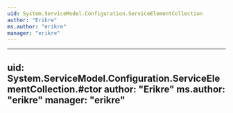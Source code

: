 ```yaml
---
uid: System.ServiceModel.Configuration.ServiceElementCollection
author: "Erikre"
ms.author: "erikre"
manager: "erikre"
---
```


---
uid: System.ServiceModel.Configuration.ServiceElementCollection.#ctor
author: "Erikre"
ms.author: "erikre"
manager: "erikre"
---
